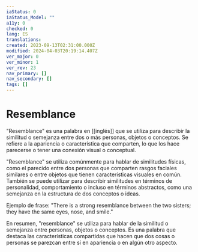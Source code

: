 ```yaml
---
iaStatus: 0
iaStatus_Model: ""
a11y: 0
checked: 0
lang: ES
translations: 
created: 2023-09-13T02:31:00.000Z
modified: 2024-04-03T20:19:14.407Z
ver_major: 0
ver_minor: 1
ver_rev: 23
nav_primary: []
nav_secondary: []
tags: []
---
```

# Resemblance

"Resemblance" es una palabra en [[inglés]] que se utiliza para describir la similitud o semejanza entre dos o más personas, objetos o conceptos. Se refiere a la apariencia o característica que comparten, lo que los hace parecerse o tener una conexión visual o conceptual.

"Resemblance" se utiliza comúnmente para hablar de similitudes físicas, como el parecido entre dos personas que comparten rasgos faciales similares o entre objetos que tienen características visuales en común. También se puede utilizar para describir similitudes en términos de personalidad, comportamiento o incluso en términos abstractos, como una semejanza en la estructura de dos conceptos o ideas.

Ejemplo de frase: "There is a strong resemblance between the two sisters; they have the same eyes, nose, and smile."

En resumen, "resemblance" se utiliza para hablar de la similitud o semejanza entre personas, objetos o conceptos. Es una palabra que destaca las características compartidas que hacen que dos cosas o personas se parezcan entre sí en apariencia o en algún otro aspecto.